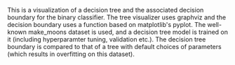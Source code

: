 This is a visualization of a decision tree and the associated decision boundary for the binary classifier. The tree visualizer uses graphviz and the decision boundary uses a function based on matplotlib's pyplot.
The well-known make_moons dataset is used, and a decision tree model is trained on it (including hyperparamter tuning, validation etc.). The decision tree boundary is compared to that of a tree with default choices of parameters (which results in overfitting on this dataset). 
